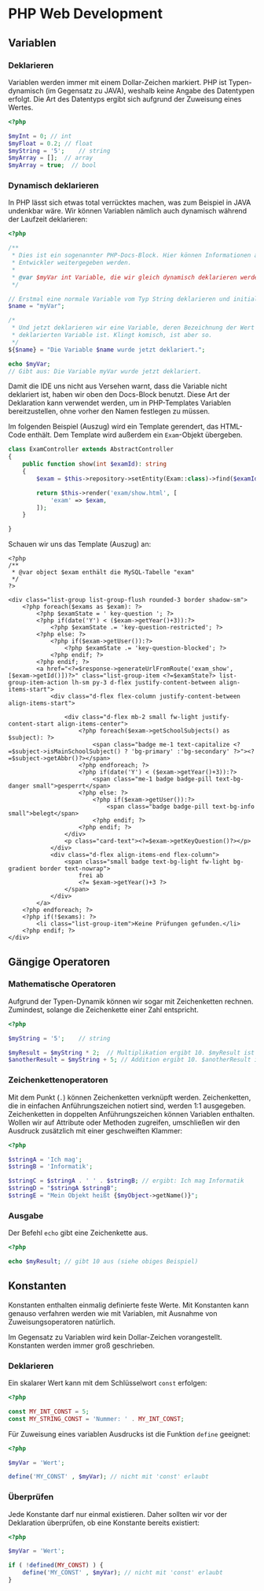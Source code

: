 # PHP Web Development
## Variablen

### Deklarieren

Variablen werden immer mit einem Dollar-Zeichen markiert. PHP ist Typen-dynamisch (im Gegensatz zu JAVA),
weshalb keine Angabe des Datentypen erfolgt. Die Art des Datentyps ergibt sich aufgrund der
Zuweisung eines Wertes.

````php
<?php

$myInt = 0; // int
$myFloat = 0.2; // float
$myString = '5';    // string
$myArray = [];  // array
$myArray = true;  // bool
````

### Dynamisch deklarieren

In PHP lässt sich etwas total verrücktes machen, was zum Beispiel in JAVA undenkbar wäre.
Wir können Variablen nämlich auch dynamisch während der Laufzeit deklarieren:

````php
<?php

/**
 * Dies ist ein sogenannter PHP-Docs-Block. Hier können Informationen an die
 * Entwickler weitergegeben werden.
 * 
 * @var $myVar int Variable, die wir gleich dynamisch deklarieren werden.
 */

// Erstmal eine normale Variable vom Typ String deklarieren und initialisieren.
$name = "myVar";

/*
 * Und jetzt deklarieren wir eine Variable, deren Bezeichnung der Wert der zuvor
 * deklarierten Variable ist. Klingt komisch, ist aber so. 
 */ 
${$name} = "Die Variable $name wurde jetzt deklariert.";

echo $myVar;
// Gibt aus: Die Variable myVar wurde jetzt deklariert.
````

Damit die IDE uns nicht aus Versehen warnt, dass die Variable nicht deklariert ist,
haben wir oben den Docs-Block benutzt. Diese Art der Deklaration kann verwendet werden,
um in PHP-Templates Variablen bereitzustellen, ohne vorher den Namen festlegen zu müssen.

Im folgenden Beispiel (Auszug) wird ein Template gerendert, das HTML-Code enthält. Dem Template
wird außerdem ein ``Exam``-Objekt übergeben.

````php
class ExamController extends AbstractController
{
    public function show(int $examId): string
    {
        $exam = $this->repository->setEntity(Exam::class)->find($examId);

        return $this->render('exam/show.html', [
            'exam' => $exam,
        ]);
    }

}
````

Schauen wir uns das Template (Auszug) an:

````injectablephp
<?php
/**
 * @var object $exam enthält die MySQL-Tabelle "exam"
 */
?>

<div class="list-group list-group-flush rounded-3 border shadow-sm">
    <?php foreach($exams as $exam): ?>
        <?php $examState = ' key-question '; ?>
        <?php if(date('Y') < ($exam->getYear()+3)):?>
            <?php $examState .= 'key-question-restricted'; ?>
        <?php else: ?>
            <?php if($exam->getUser()):?>
                <?php $examState .= 'key-question-blocked'; ?>
            <?php endif; ?>
        <?php endif; ?>
        <a href="<?=$response->generateUrlFromRoute('exam_show',[$exam->getId()])?>" class="list-group-item <?=$examState?> list-group-item-action lh-sm py-3 d-flex justify-content-between align-items-start">
            <div class="d-flex flex-column justify-content-between align-items-start">

                <div class="d-flex mb-2 small fw-light justify-content-start align-items-center">
                    <?php foreach($exam->getSchoolSubjects() as $subject): ?>
                        <span class="badge me-1 text-capitalize <?=$subject->isMainSchoolSubject() ? 'bg-primary' :'bg-secondary' ?>"><?=$subject->getAbbr()?></span>
                    <?php endforeach; ?>
                    <?php if(date('Y') < ($exam->getYear()+3)):?>
                        <span class="me-1 badge badge-pill text-bg-danger small">gesperrt</span>
                    <?php else: ?>
                        <?php if($exam->getUser()):?>
                            <span class="badge badge-pill text-bg-info small">belegt</span>
                        <?php endif; ?>
                    <?php endif; ?>
                </div>
                <p class="card-text"><?=$exam->getKeyQuestion()?></p>
            </div>
            <div class="d-flex align-items-end flex-column">
                <span class="small badge text-bg-light fw-light bg-gradient border text-nowrap">
                    frei ab
                    <?= $exam->getYear()+3 ?>
                </span>
            </div>
        </a>
    <?php endforeach; ?>
    <?php if(!$exams): ?>
        <li class="list-group-item">Keine Prüfungen gefunden.</li>
    <?php endif; ?>
</div>

````


## Gängige Operatoren

### Mathematische Operatoren

Aufgrund der Typen-Dynamik können wir sogar mit Zeichenketten rechnen. Zumindest, solange die
Zeichenkette einer Zahl entspricht.

````php
<?php

$myString = '5';    // string

$myResult = $myString * 2;  // Multiplikation ergibt 10. $myResult ist vom Typ int
$anotherResult = $myString + 5; // Addition ergibt 10. $anotherResult ist vom Typ int
````

### Zeichenkettenoperatoren

Mit dem Punkt (``.``) können Zeichenketten verknüpft werden. Zeichenketten, die in einfachen
Anführungszeichen notiert sind, werden 1:1 ausgegeben. Zeichenketten in doppelten Anführungszeichen
können Variablen enthalten. Wollen wir auf Attribute oder Methoden zugreifen, umschließen
wir den Ausdruck zusätzlich mit einer geschweiften Klammer:

````php
<?php

$stringA = 'Ich mag';
$stringB = 'Informatik';

$stringC = $stringA . ' ' . $stringB; // ergibt: Ich mag Informatik
$stringD = "$stringA $stringB";
$stringE = "Mein Objekt heißt {$myObject->getName()}";
````

### Ausgabe

Der Befehl ``echo`` gibt eine Zeichenkette aus.

````php
<?php

echo $myResult; // gibt 10 aus (siehe obiges Beispiel)
````

## Konstanten

Konstanten enthalten einmalig definierte feste Werte. Mit Konstanten kann genauso verfahren
werden wie mit Variablen, mit Ausnahme von Zuweisungsoperatoren natürlich.

Im Gegensatz zu Variablen wird kein Dollar-Zeichen vorangestellt. Konstanten werden immer groß
geschrieben.

### Deklarieren

Ein skalarer Wert kann mit dem Schlüsselwort ``const`` erfolgen:

````php
<?php

const MY_INT_CONST = 5;
const MY_STRING_CONST = 'Nummer: ' . MY_INT_CONST;
````

Für Zuweisung eines variablen Ausdrucks ist die Funktion ``define`` geeignet:

`````php
<?php

$myVar = 'Wert';

define('MY_CONST' , $myVar); // nicht mit 'const' erlaubt
`````

### Überprüfen

Jede Konstante darf nur einmal existieren. Daher sollten wir vor der Deklaration überprüfen,
ob eine Konstante bereits existiert:

`````php
<?php

$myVar = 'Wert';

if ( !defined(MY_CONST) ) {
    define('MY_CONST' , $myVar); // nicht mit 'const' erlaubt
}
`````


